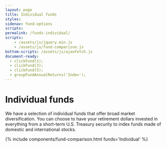 ```yaml
---
layout: page
title: Individual funds
styles:
sidenav: fund-options
scripts:
permalink: /funds-individual/
scripts:
    - /assets/js/jquery.min.js
    - /assets/js/fund-comparison.js
bottom-scripts: /assets/js/ajaxFetch.js
document-ready:
  - clickFund(1);
  - clickFund(3);
  - clickFund(5);
  - groupFundAnnualReturns('Index');
---
```


# Individual funds

We have a selection of individual funds that offer broad market diversification. You can choose to have your retirement dollars invested in everything from a short-term U.S. Treasury security to index funds made of domestic and
international stocks.

{% include components/fund-comparison.html  funds='Individual' %}
